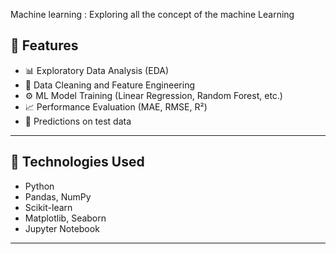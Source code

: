 Machine learning :
Exploring all the concept of the machine Learning

## 🚀 Features

- 📊 Exploratory Data Analysis (EDA)
- 🧹 Data Cleaning and Feature Engineering
- ⚙️ ML Model Training (Linear Regression, Random Forest, etc.)
- 📈 Performance Evaluation (MAE, RMSE, R²)
- 🧪 Predictions on test data


---

## 🧰 Technologies Used

- Python
- Pandas, NumPy
- Scikit-learn
- Matplotlib, Seaborn
- Jupyter Notebook

---

